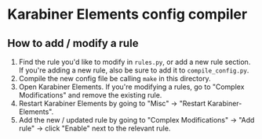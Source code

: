 # Karabiner Elements config compiler

## How to add / modify a rule

1. Find the rule you'd like to modify in `rules.py`, or add a new rule section. If you're adding a new rule, also be sure to add it to `compile_config.py`.
2. Compile the new config file be calling `make` in this directory.
3. Open Karabiner Elements. If you're modifying a rules, go to "Complex Modifications" and remove the existing rule.
4. Restart Karabiner Elements by going to "Misc" -> "Restart Karabiner-Elements".
5. Add the new / updated rule by going to "Complex Modifications" -> "Add rule" -> click "Enable" next to the relevant rule.
